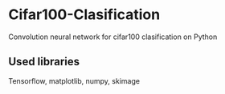 # Cifar100-Clasification
Convolution neural network for cifar100 clasification on Python

## Used libraries
Tensorflow, matplotlib, numpy, skimage
